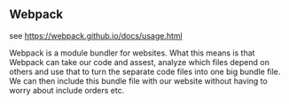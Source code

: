 ## Webpack

see https://webpack.github.io/docs/usage.html

Webpack is a module bundler for websites. What this means is that Webpack can take our code and assest, analyze which files depend on others and use that to turn the separate code files into one big bundle file. We can then include this bundle file with our website without having to worry about include orders etc.
